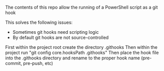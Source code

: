 
The contents of this repo allow the running of a PowerShell script as a git hook

This solves the following issues:
- Sometimes git hooks need scripting logic
- By default git hooks are not source-controlled

First within the project root create the directory .githooks
Then within the project run "git config core.hooksPath .githooks"
Then place the hook file into the .githooks directory and rename to the proper hook name (pre-commit, pre-push, etc)

